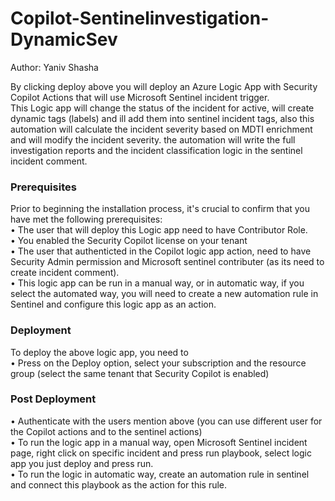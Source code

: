 # Copilot-Sentinelinvestigation-DynamicSev
Author: Yaniv Shasha



By clicking deploy above you will deploy an Azure Logic App with Security Copilot Actions that will use Microsoft Sentinel incident trigger.<br>
This Logic app will change the status of the incident for active, will create dynamic tags (labels) and ill add them into sentinel incident tags, also this automation will calculate the incident severity based on MDTI enrichment and will modify the incident severity.
the automation will write the full investigation reports and the incident classification logic in the sentinel incident comment.<br>


### Prerequisites

Prior to beginning the installation process, it's crucial to confirm that you have met the following prerequisites: <br>
• The user that will deploy this Logic app need to have Contributor Role.<br>
• You enabled the Security Copilot license on your tenant <br>
• The user that authenticted in the Copilot logic app action, need to have Security Admin permission and Microsoft sentinel contributer (as its need to create incident comment).<br>
• This logic app can be run in a manual way, or in automatic way, if you select the automated way, you will need to create a new automation rule in Sentinel and configure this logic app as an action.<br>

### Deployment 

To deploy the above logic app, you need to<br>
•   Press on the Deploy option, select your subscription and the resource group (select the same tenant that Security Copilot is enabled)<br>

### Post Deployment

•   Authenticate with the users mention above (you can use different user for the Copilot actions and to the sentinel actions)<br>
•   To run the logic app in a manual way, open Microsoft Sentinel incident page, right click on specific incident and press run playbook, select logic app you just deploy and press run.<br>
•   To run the logic in automatic way, create an automation rule in sentinel and connect this playbook as the action for this rule.<br>


